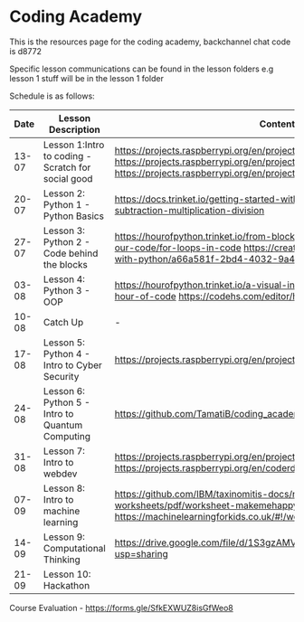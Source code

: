 # Coding Academy

This is the resources page for the coding academy, backchannel chat code is d8772

Specific lesson communications can be found in the lesson folders e.g lesson 1 stuff will be in the lesson 1 folder

Schedule is as follows:

|Date| Lesson Description | Content links
|-------|----------------------------------------------------|-------------------------------------------------------------------------------------------------------------------------------------------------------------------------------------------------------|
| 13-07 | Lesson 1:Intro to coding - Scratch for social good | https://projects.raspberrypi.org/en/projects/cd-sebento-scratch-1 https://projects.raspberrypi.org/en/projects/cd-sebento-scratch-3 https://projects.raspberrypi.org/en/projects/cd-sebento-scratch-2 |
| 20-07 | Lesson 2: Python 1 - Python Basics                 | https://docs.trinket.io/getting-started-with-python#/numbers/addition-subtraction-multiplication-division                                                                                             |
| 27-07 | Lesson 3: Python 2 - Code behind the blocks        | https://hourofpython.trinket.io/from-blocks-to-code-with-trinket#/reading-our-code/for-loops-in-code https://create.kahoot.it/share/getting-started-with-python/a66a581f-2bd4-4032-9a43-0bcf4c8e98ec                                                                                                  |
| 03-08 | Lesson 4: Python 3 - OOP                           | https://hourofpython.trinket.io/a-visual-introduction-to-python#/welcome/an-hour-of-code  https://codehs.com/editor/hoc/video/1064850/6642/4751 |
| 10-08 | Catch Up                                           | -                                                                                                                                                                                                     |
| 17-08 | Lesson 5: Python 4 - Intro to Cyber Security       | https://projects.raspberrypi.org/en/projects/secret-messages                                                                                                                                          |
| 24-08 | Lesson 6: Python 5 - Intro to Quantum Computing     | https://github.com/TamatiB/coding_academy/tree/master/lesson_6                                                                                                                                                                                                      |
| 31-08 | Lesson 7: Intro to webdev                          | https://projects.raspberrypi.org/en/projects/cd-beginner-html-css-sushi https://projects.raspberrypi.org/en/coderdojo/21                                                                                                                        |
| 07-09 | Lesson 8: Intro to machine learning                | https://github.com/IBM/taxinomitis-docs/raw/master/project-worksheets/pdf/worksheet-makemehappy.pdf https://machinelearningforkids.co.uk/#!/worksheets                                                                                                                                                    |
| 14-09 | Lesson 9: Computational Thinking   |  https://drive.google.com/file/d/1S3gzAMVsgZcqqARhJ2aRDuu7XNDCx_Ts/view?usp=sharing                                                                                                                                                                                                     |
| 21-09 | Lesson 10: Hackathon   |                                                                                                                                                                                                       |

Course Evaluation - https://forms.gle/SfkEXWUZ8isGfWeo8
